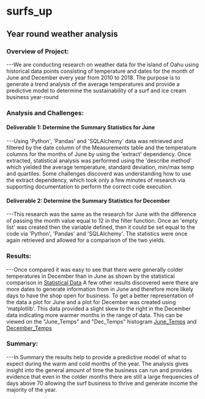 # surfs_up
## Year round weather analysis
### Overview of Project:
---We are conducting research on weather data for the island of Oahu using historical data points consisting of temperature and dates for the month of June and December every year from 2010 to 2018. The purpose is to generate a trend analysis of the average temperatures and provide a predictive model to determine the sustainability of a surf and ice cream business year-round
### Analysis and Challenges:
#### Deliverable 1: Determine the Summary Statistics for June
---Using 'Python', 'Pandas' and 'SQLAlchemy' data was retrieved and filtered by the date column of the Measurements table and the temperature columns for the months of June by using the 'extract' dependency. Once extracted, statistical analysis was performed using the 'describe method' which yielded the average temperature, standard deviation, min/max temp and quartiles. Some challenges discoverd was understanding how to use the extract dependency, which took only a few minutes of research via supporting documentation to perform the correct code execution.
#### Deliverable 2: Determine the Summary Statistics for December
---This research was the same as the research for June with the difference of passing the month value equal to 12 in the filter function. Once an 'empty list' was created then the variable defined, then it could be set equal to the code via 'Python', 'Pandas' and 'SQLAlchemy'. The statistics were once again retrieved and allowed for a comparison of the two yields.
### Results:
---Once compared it was easy to see that there were generally colder temperatures in December than in June as shown by the statistical comparison in [Statistical Data](https://github.com/jobloom79/surfs_up/blob/main/Resources/Statistics.png) A few other results discovered were there are more dates to generate information from in June and therefore more likely days to have the shop open for business. To get a better representation of the data a plot for June and a plot for December was created using 'matplotlib'. This data provided a slight skew to the right in the December data indicating more warmer months in the range of data. This can be viewed on the "June_Temps" and "Dec_Temps" histogram [June_Temps](https://github.com/jobloom79/surfs_up/blob/main/Resources/June_Temps.png) and [December_Temps](https://github.com/jobloom79/surfs_up/blob/main/Resources/December_Temps.png)
### Summary: 
---In Summary the results help to provide a predictive model of what to expect during the warm and cold months of the year. The analysis gives insight into the general amount of time the business can run and provides evidence that even in the colder months there are still a large frequencies of days above 70 allowing the surf business to thrive and generate income the majority of the year.